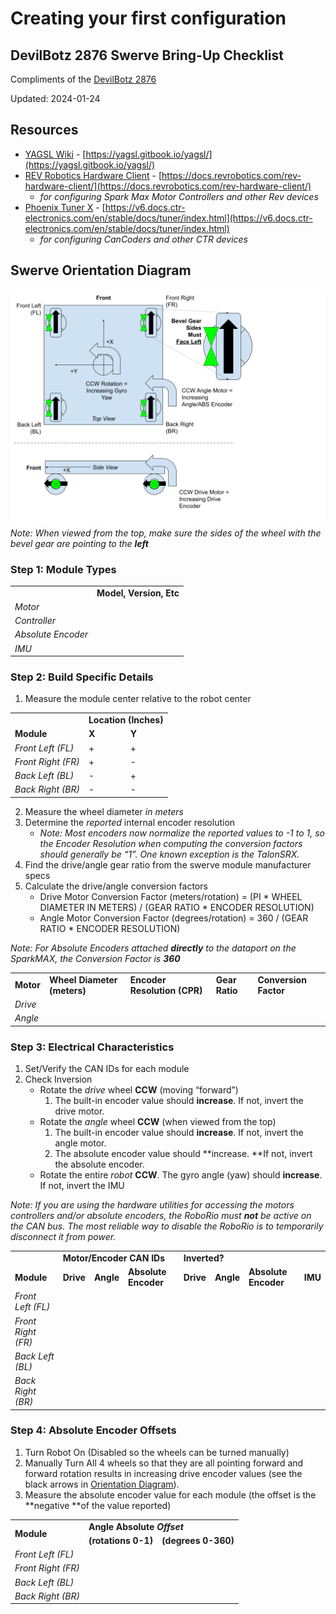 # Creating your first configuration

## DevilBotz 2876 Swerve Bring-Up Checklist
Compliments of the [DevilBotz 2876](https://www.thebluealliance.com/team/2876/2024)

Updated: 2024-01-24


## Resources



* [YAGSL Wiki](https://yagsl.gitbook.io/yagsl/) - [https://yagsl.gitbook.io/yagsl/](https://yagsl.gitbook.io/yagsl/)
* [REV Robotics Hardware Client](https://docs.revrobotics.com/rev-hardware-client/) - [https://docs.revrobotics.com/rev-hardware-client/](https://docs.revrobotics.com/rev-hardware-client/)
    * _for configuring Spark Max Motor Controllers and other Rev devices_
* [Phoenix Tuner X](https://pro.docs.ctr-electronics.com/en/stable/docs/hardware-reference/cancoder/index.html) - [https://v6.docs.ctr-electronics.com/en/stable/docs/tuner/index.html](https://v6.docs.ctr-electronics.com/en/stable/docs/tuner/index.html)
    * _for configuring CanCoders and other CTR devices_


## Swerve Orientation Diagram
![DevilBotz 2876 Swerve Orientation Diagram](swerve-orientation-diagram-devilbotz-2876.png)
_Note: When viewed from the top, make sure the sides of the wheel with the bevel gear are pointing to the **left**_


### 


### Step 1: Module Types


<table>

  <tr>
   <td>
   </td>
   <td><strong>Model, Version, Etc</strong>

   </td>
  </tr>
  <tr>
   <td><em>Motor</em>

   </td>
   <td>
   </td>
  </tr>
  <tr>
   <td><em>Controller</em>

   </td>
   <td>
   </td>
  </tr>
  <tr>
   <td><em>Absolute Encoder</em>

   </td>
   <td>
   </td>
  </tr>
  <tr>
   <td><em>IMU</em>

   </td>
   <td>
   </td>
  </tr>
</table>



### Step 2: Build Specific Details



1. Measure the module center relative to the robot center

<table>
  <tr>
   <td>
   </td>
   <td colspan="4" >
<strong>Location (Inches)</strong>
   </td>
  </tr>
  <tr>
   <td><strong>Module</strong>
   </td>
   <td colspan="2" ><strong>X</strong>
   </td>
   <td colspan="2" ><strong>Y</strong>
   </td>
  </tr>
  <tr>
   <td><em>Front Left (FL)</em>
   </td>
   <td>+
   </td>
   <td>
   </td>
   <td>+
   </td>
   <td>
   </td>
  </tr>
  <tr>
   <td><em>Front Right (FR)</em>
   </td>
   <td>+
   </td>
   <td>
   </td>
   <td>-
   </td>
   <td>
   </td>
  </tr>
  <tr>
   <td><em>Back Left (BL)</em>
   </td>
   <td>-
   </td>
   <td>
   </td>
   <td>+
   </td>
   <td>
   </td>
  </tr>
  <tr>
   <td><em>Back Right (BR)</em>
   </td>
   <td>-
   </td>
   <td>
   </td>
   <td>-
   </td>
   <td>
   </td>
  </tr>
</table>




2. Measure the wheel diameter _in meters_
3. Determine the _reported_ internal encoder resolution
    * _Note: Most encoders now normalize the reported values to -1 to 1, so the Encoder Resolution when computing the conversion factors should generally be “1”. One known exception is the TalonSRX._
4. Find the drive/angle gear ratio from the swerve module manufacturer specs
5. Calculate the drive/angle conversion factors
    * Drive Motor Conversion Factor (meters/rotation) = (PI * WHEEL DIAMETER IN METERS) / (GEAR RATIO * ENCODER RESOLUTION)
    * Angle Motor Conversion Factor (degrees/rotation) = 360 / (GEAR RATIO * ENCODER RESOLUTION)

_Note: For Absolute Encoders attached **directly** to the dataport on the SparkMAX, the Conversion Factor is **360**_


<table>
  <tr>
   <td><strong>Motor</strong>
   </td>
   <td><strong>Wheel Diameter (meters)</strong>
   </td>
   <td><strong>Encoder Resolution (CPR)</strong>
   </td>
   <td><strong>Gear Ratio</strong>
   </td>
   <td><strong>Conversion Factor</strong>
   </td>
  </tr>
  <tr>
   <td><em>Drive</em>
   </td>
   <td>
   </td>
   <td>
   </td>
   <td>
   </td>
   <td>
   </td>
  </tr>
  <tr>
   <td><em>Angle</em>
   </td>
   <td>
   </td>
   <td>
   </td>
   <td>
   </td>
   <td>
   </td>
  </tr>
</table>



### Step 3: Electrical Characteristics



1. Set/Verify the CAN IDs for each module
2. Check Inversion
    * Rotate the _drive_ wheel **CCW** (moving “forward”)
        1. The built-in encoder value should **increase**. If not, invert the drive motor.
    * Rotate the _angle_ wheel **CCW** (when viewed from the top)
        1. The built-in encoder value should **increase**. If not, invert the angle motor.
        2. The absolute encoder value should **increase. **If not, invert the absolute encoder.
    * Rotate the entire _robot_ **CCW**. The gyro angle (yaw) should **increase**. If not, invert the IMU

_Note: If you are using the hardware utilities for accessing the motors controllers and/or absolute encoders, the RoboRio must **not** be active on the CAN bus. The most reliable way to disable the RoboRio is to temporarily disconnect it from power._


<table>
  <tr>
   <td>
   </td>
   <td colspan="3" ><strong>Motor/Encoder CAN IDs</strong>
   </td>
   <td colspan="4" ><strong>Inverted?</strong>
   </td>
  </tr>
  <tr>
   <td><strong>Module</strong>
   </td>
   <td><strong>Drive</strong>
   </td>
   <td><strong>Angle</strong>
   </td>
   <td><strong>Absolute Encoder</strong>
   </td>
   <td><strong>Drive</strong>
   </td>
   <td><strong>Angle</strong>
   </td>
   <td><strong>Absolute Encoder</strong>
   </td>
   <td><strong>IMU</strong>
   </td>
  </tr>
  <tr>
   <td><em>Front Left (FL)</em>
   </td>
   <td>
   </td>
   <td>
   </td>
   <td>
   </td>
   <td>
   </td>
   <td>
   </td>
   <td>
   </td>
   <td rowspan="4" >
   </td>
  </tr>
  <tr>
   <td><em>Front Right (FR)</em>
   </td>
   <td>
   </td>
   <td>
   </td>
   <td>
   </td>
   <td>
   </td>
   <td>
   </td>
   <td>
   </td>
  </tr>
  <tr>
   <td><em>Back Left (BL)</em>
   </td>
   <td>
   </td>
   <td>
   </td>
   <td>
   </td>
   <td>
   </td>
   <td>
   </td>
   <td>
   </td>
  </tr>
  <tr>
   <td><em>Back Right (BR)</em>
   </td>
   <td>
   </td>
   <td>
   </td>
   <td>
   </td>
   <td>
   </td>
   <td>
   </td>
   <td>
   </td>
  </tr>
</table>



### Step 4: Absolute Encoder Offsets



1. Turn Robot On (Disabled so the wheels can be turned manually)
2. Manually Turn All 4 wheels so that they are all pointing forward and forward rotation results in increasing drive encoder values (see the black arrows in [Orientation Diagram](#heading=h.u8eagn3t9su4)).
3. Measure the absolute encoder value for each module (the offset is the **negative **of the value reported)

<table>
  <tr>
   <td rowspan="2" >
<strong>Module</strong>
   </td>
   <td colspan="2" ><strong>Angle Absolute <em>Offset</em></strong>
   </td>
  </tr>
  <tr>
   <td><strong>(rotations 0-1)</strong>
   </td>
   <td><strong>(degrees 0-360)</strong>
   </td>
  </tr>
  <tr>
   <td><em>Front Left (FL)</em>
   </td>
   <td>
   </td>
   <td>
   </td>
  </tr>
  <tr>
   <td><em>Front Right (FR)</em>
   </td>
   <td>
   </td>
   <td>
   </td>
  </tr>
  <tr>
   <td><em>Back Left (BL)</em>
   </td>
   <td>
   </td>
   <td>
   </td>
  </tr>
  <tr>
   <td><em>Back Right (BR)</em>
   </td>
   <td>
   </td>
   <td>
   </td>
  </tr>
</table>
